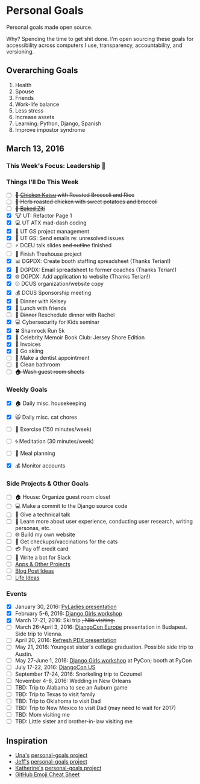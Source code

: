 
# Personal Goals

Personal goals made open source.

Why? Spending the time to get shit done. I'm open sourcing these goals for accessibility across computers I use, transparency, accountability, and versioning.

## Overarching Goals

1. Health
2. Spouse
2. Friends 
1. Work-life balance 
1. Less stress
1. Increase assets 
1. Learning: Python, Django, Spanish
3. Improve impostor syndrome

## March 13, 2016

### This Week's Focus: Leadership :raising_hand:

### Things I'll Do This Week

- [ ] ~~:rice: [Chicken Katsu](http://allrecipes.com/recipe/72068/chicken-katsu/) with Roasted Broccoli and Rice~~
- [ ] ~~:chicken: Herb roasted chicken with sweet potatoes and broccoli~~
- [ ] ~~:tomato: [Baked Ziti](http://thepioneerwoman.com/cooking/baked-ziti/)~~
- [x] :cow: UT: Refactor Page 1 
- [x] :computer: UT ATX mad-dash coding 
- [x] :file_folder: UT GS project management
- [x] :email: UT GS: Send emails re: unresolved issues 
- [ ] :zap: DCEU talk slides ~~and outline~~ finished 
- [ ] :deciduous_tree: Finish Treehouse project
- [x] :bar_chart: DGPDX: Create booth staffing spreadsheet (Thanks Terian!)
- [x] :email: DGPDX: Email spreadsheet to former coaches (Thanks Terian!)
- [x] :globe_with_meridians: DGPDX: Add application to website (Thanks Terian!)
- [x] :baseball: DCUS organization/website copy
- [x] :moneybag: DCUS Sponsorship meeting 
- [x] :curry: Dinner with Kelsey
- [x] :stew: Lunch with friends
- [ ] :stew: ~~Dinner~~ Reschedule dinner with Rachel 
- [x] :computer: Cybersecurity for Kids seminar 
- [x] :four_leaf_clover: Shamrock Run 5k 
- [x] :spaghetti: Celebrity Memoir Book Club: Jersey Shore Edition 
- [x] :page_facing_up: Invoices 
- [x] :ski: Go skiing 
- [ ] :date: Make a dentist appointment 
- [ ] :toilet: Clean bathroom 
- [ ] ~~:house: Wash guest room sheets~~

### Weekly Goals 

- [x] :house: Daily misc. housekeeping 
- [x] :smiley_cat: Daily misc. cat chores 
- [ ] :shoe: Exercise (150 minutes/week) 
- [ ] :cyclone: Meditation (30 minutes/week) 
- [ ] :fork_and_knife: Meal planning 
- [x] :moneybag: Monitor accounts 


### Side Projects & Other Goals

- [ ] :house: House: Organize guest room closet
- [ ] :computer: Make a commit to the Django source code 
- [ ] :wrench: Give a technical talk 
- [ ] :dancers: Learn more about user experience, conducting user research, writing personas, etc. 
- [ ] :globe_with_meridians: Build my own website
- [ ] :syringe: Get checkups/vaccinations for the cats 
- [ ] :credit_card: Pay off credit card 
- [ ] :older_woman: Write a bot for Slack 
- [ ] [Apps & Other Projects](ideas/app-ideas.md)
- [ ] [Blog Post Ideas](ideas/blog-ideas.md)
- [ ] [Life Ideas](ideas/life-ideas.md)

### Events 
- [x] January 30, 2016: [PyLadies presentation](https://www.youtube.com/watch?v=OAQAXVU1jIo)
- [x] February 5-6, 2016: [Django Girls workshop](https://djangogirls.org/portland/)
- [x] March 17-21, 2016: Ski trip ~~; Niki visiting.~~
- [ ] March 26-April 3, 2016: [DjangoCon Europe](https://djangocon.eu/) presentation in Budapest. Side trip to Vienna. 
- [ ] April 20, 2016: [Refresh PDX presentation](http://rfrshpdx.org/jane-austen-on-python-tips-from-an-english-major-on-writing-better-code/)
- [ ] May 21, 2016: Youngest sister's college graduation. Possible side trip to Austin. 
- [ ] May 27-June 1, 2016: [Django Girls workshop](https://djangogirls.org/pycon/) at PyCon; booth at PyCon
- [ ] July 17-22, 2016: [DjangoCon US](https://2016.djangocon.us/) 
- [ ] September 17-24, 2016: Snorkeling trip to Cozumel 
- [ ] November 4-6, 2016: Wedding in New Orleans
- [ ] TBD: Trip to Alabama to see an Auburn game 
- [ ] TBD: Trip to Texas to visit family 
- [ ] TBD: Trip to Oklahoma to visit Dad 
- [ ] TBD: Trip to New Mexico to visit Dad (may need to wait for 2017) 
- [ ] TBD: Mom visiting me 
- [ ] TBD: Little sister and brother-in-law visiting me 

## Inspiration

- [Una's](https://github.com/una) [personal-goals project](https://github.com/una/personal-goals)
- [Jeff's](https://github.com/jefftriplett) [personal-goals project](https://github.com/jefftriplett/personal-goals) 
- [Katherine's](https://github.com/KatherineMichel) [personal-goals project](https://github.com/KatherineMichel/personal-goals)
- [GitHub Emoji Cheat Sheet](http://www.emoji-cheat-sheet.com/) 
